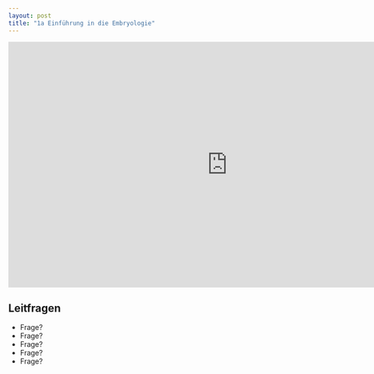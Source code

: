 ```yaml
---
layout: post
title: "1a Einführung in die Embryologie"
---
```

<center>
<iframe id="myiframe" src="https://player.vimeo.com/video/160987632?title=0&byline=0&portrait=0" width="875" height="492" frameborder="0" webkitallowfullscreen mozallowfullscreen allowfullscreen></iframe>
</center>

## Leitfragen
- Frage?
- Frage?
- Frage?
- Frage?
- Frage?

